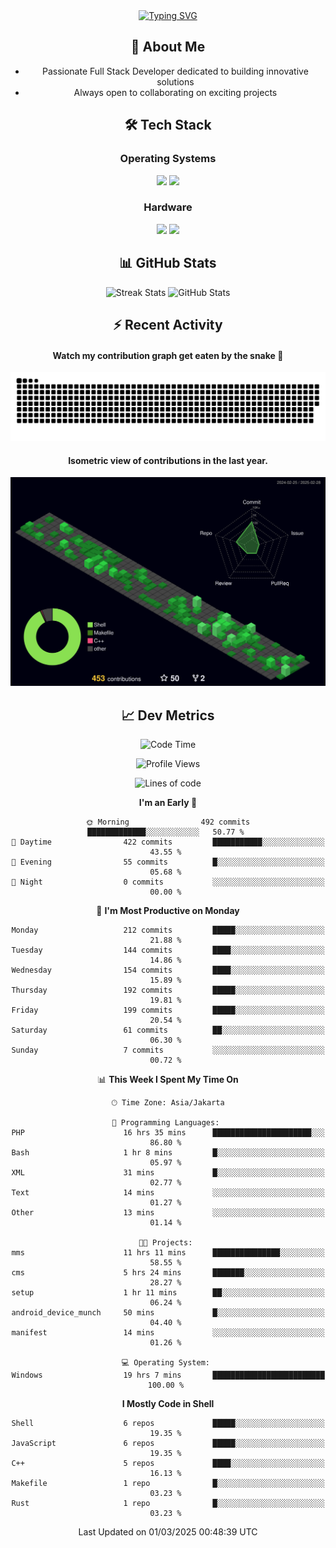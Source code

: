<div align="center" style="max-width: 900px; margin: auto;">
<a href="https://github.com/thunderkex">
  <img src="https://readme-typing-svg.herokuapp.com?font=Fira+Code&pause=1000&center=true&vCenter=true&width=435&lines=Ha+ha!+I+am+here!;Told+you+a+storm+was+coming!" alt="Typing SVG" />
</a>

## 👋 About Me
- Passionate Full Stack Developer dedicated to building innovative solutions
- Always open to collaborating on exciting projects

## 🛠️ Tech Stack
### Operating Systems
<a href="#"><img src="https://img.shields.io/badge/Linux-FCC624?style=flat&logo=linux&logoColor=black"></a>
<a href="#"><img src="https://img.shields.io/badge/Windows-0078D6?style=flat&logo=windows&logoColor=white"></a>

### Hardware
<a href="#"><img src="https://img.shields.io/badge/Raspberry%20Pi-C51A4A?style=flat&logo=raspberrypi&logoColor=white"></a>
<a href="#"><img src="https://img.shields.io/badge/Arduino-00979D?style=flat&logo=Arduino&logoColor=white"></a>

## 📊 GitHub Stats
<div align="center">
  <img src="https://streak-stats.demolab.com?user=thunderkex&theme=tokyonight-duo&border_radius=20" alt="Streak Stats" />
  <img src="https://github-readme-stats.vercel.app/api?username=thunderkex&show_icons=true&theme=tokyonight&border_radius=20" alt="GitHub Stats" />
</div>

## ⚡ Recent Activity
<h4>Watch my contribution graph get eaten by the snake 🐍</h4>
<img width="600em" alt="thunderkex's Github commit snake" src="https://raw.githubusercontent.com/thunderkex/thunderkex/output/grid-snake-ov.svg" />

<h4>Isometric view of contributions in the last year.</h4>
<a href="./profile-3d-contrib/profile-night-green.svg">
	<img width="600em" src="./profile-3d-contrib/profile-night-green.svg">
</a>

## 📈 Dev Metrics
<!--START_SECTION:waka-->
![Code Time](http://img.shields.io/badge/Code%20Time-1%2C066%20hrs%2031%20mins-blue)

![Profile Views](http://img.shields.io/badge/Profile%20Views-3-blue)

![Lines of code](https://img.shields.io/badge/From%20Hello%20World%20I%27ve%20Written-3.4%20million%20lines%20of%20code-blue)

**I'm an Early 🐤** 

```text
🌞 Morning                492 commits         █████████████░░░░░░░░░░░░   50.77 % 
🌆 Daytime                422 commits         ███████████░░░░░░░░░░░░░░   43.55 % 
🌃 Evening                55 commits          █░░░░░░░░░░░░░░░░░░░░░░░░   05.68 % 
🌙 Night                  0 commits           ░░░░░░░░░░░░░░░░░░░░░░░░░   00.00 % 
```
📅 **I'm Most Productive on Monday** 

```text
Monday                   212 commits         █████░░░░░░░░░░░░░░░░░░░░   21.88 % 
Tuesday                  144 commits         ████░░░░░░░░░░░░░░░░░░░░░   14.86 % 
Wednesday                154 commits         ████░░░░░░░░░░░░░░░░░░░░░   15.89 % 
Thursday                 192 commits         █████░░░░░░░░░░░░░░░░░░░░   19.81 % 
Friday                   199 commits         █████░░░░░░░░░░░░░░░░░░░░   20.54 % 
Saturday                 61 commits          ██░░░░░░░░░░░░░░░░░░░░░░░   06.30 % 
Sunday                   7 commits           ░░░░░░░░░░░░░░░░░░░░░░░░░   00.72 % 
```


📊 **This Week I Spent My Time On** 

```text
🕑︎ Time Zone: Asia/Jakarta

💬 Programming Languages: 
PHP                      16 hrs 35 mins      ██████████████████████░░░   86.80 % 
Bash                     1 hr 8 mins         █░░░░░░░░░░░░░░░░░░░░░░░░   05.97 % 
XML                      31 mins             █░░░░░░░░░░░░░░░░░░░░░░░░   02.77 % 
Text                     14 mins             ░░░░░░░░░░░░░░░░░░░░░░░░░   01.27 % 
Other                    13 mins             ░░░░░░░░░░░░░░░░░░░░░░░░░   01.14 % 

🐱‍💻 Projects: 
mms                      11 hrs 11 mins      ███████████████░░░░░░░░░░   58.55 % 
cms                      5 hrs 24 mins       ███████░░░░░░░░░░░░░░░░░░   28.27 % 
setup                    1 hr 11 mins        ██░░░░░░░░░░░░░░░░░░░░░░░   06.24 % 
android_device_munch     50 mins             █░░░░░░░░░░░░░░░░░░░░░░░░   04.40 % 
manifest                 14 mins             ░░░░░░░░░░░░░░░░░░░░░░░░░   01.26 % 

💻 Operating System: 
Windows                  19 hrs 7 mins       █████████████████████████   100.00 % 
```

**I Mostly Code in Shell** 

```text
Shell                    6 repos             █████░░░░░░░░░░░░░░░░░░░░   19.35 % 
JavaScript               6 repos             █████░░░░░░░░░░░░░░░░░░░░   19.35 % 
C++                      5 repos             ████░░░░░░░░░░░░░░░░░░░░░   16.13 % 
Makefile                 1 repo              █░░░░░░░░░░░░░░░░░░░░░░░░   03.23 % 
Rust                     1 repo              █░░░░░░░░░░░░░░░░░░░░░░░░   03.23 % 
```




 Last Updated on 01/03/2025 00:48:39 UTC
<!--END_SECTION:waka-->
</div>
